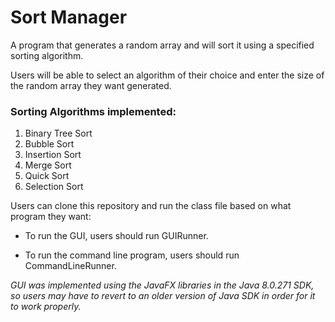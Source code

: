 # Sort Manager

A program that generates a random array and will sort it using a specified sorting algorithm.

Users will be able to select an algorithm of their choice and enter the size of the random array they want generated.


### Sorting Algorithms implemented: ###
1. Binary Tree Sort
2. Bubble Sort
3. Insertion Sort
4. Merge Sort
5. Quick Sort
6. Selection Sort

Users can clone this repository and run the class file based on what program they want:

* To run the GUI, users should run GUIRunner. 

* To run the command line program, users should run CommandLineRunner.

*GUI was implemented using the JavaFX libraries in the Java 8.0.271 SDK, so users may have to revert to an older version of Java SDK in order for it to work properly.*
